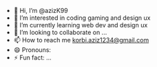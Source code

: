 - 👋 Hi, I’m @azizK99
- 👀 I’m interested in coding gaming and design ux
- 🌱 I’m currently learning web dev and design ux
- 💞️ I’m looking to collaborate on ...
- 📫 How to reach me korbi.aziz1234@gmail.com
- 😄 Pronouns: 
- ⚡ Fun fact: ...

<!---
azizK99/azizK99 is a ✨ special ✨ repository because its `README.md` (this file) appears on your GitHub profile.
You can click the Preview link to take a look at your changes.
--->
